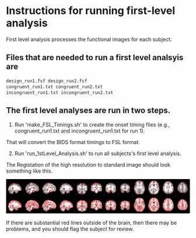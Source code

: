 # Instructions for running first-level analysis

First level analysis processes the functional images for each subject.

## Files that are needed to run a first level analsyis are

```
design_run1.fsf design_run2.fsf 
congruent_run1.txt congruent_run2.txt 
incongruent_run1.txt incongruent_run2.txt
```

## The first level analyses are run in two steps.

1. Run 'make_FSL_Timings.sh' to create the onset timing files (e.g., congruent_run1.txt and incongruent_run1.txt for run 1).

That will convert the BIDS format timings to FSL format.

2. Run 'run_1stLevel_Analysis.sh' to run all subjects's first level analysis.

The Registation of the high resolution to standard image should look something like this.

![image](highres2standard.png)

If there are substantial red lines outside of the brain, then there may be problems, and you should flag the subject for review.
